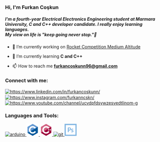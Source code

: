 ### Hi, I'm Furkan Coşkun</h1>
##### *I'm a fourth-year Electrical Electronics Engineering student at Marmara University, C and C++ developer candidate. I really enjoy learning languages. <br /> My view on life is "keep going never stop.":runner:*</h3>

- 🔭 I’m currently working on [Rocket Competition Medium Altitude](https://www.linkedin.com/in/aeronist-aerospace-34137619b/)

- 🌱 I’m currently learning **C and C++**

- 📫 How to reach me **furkancoskunn96@gmail.com**

<h3 align="left">Connect with me:</h3>
<p align="left">
<a href="https://www.linkedin.com/in/furkancoskunn/" target="blank"><img align="center" src="https://raw.githubusercontent.com/rahuldkjain/github-profile-readme-generator/master/src/images/icons/Social/linked-in-alt.svg" alt="https://www.linkedin.com/in/furkancoskunn/" height="30" width="40" /></a>
<a href="https://www.instagram.com/furkanncskn/" target="blank"><img align="center" src="https://raw.githubusercontent.com/rahuldkjain/github-profile-readme-generator/master/src/images/icons/Social/instagram.svg" alt="https://www.instagram.com/furkanncskn/" height="30" width="40" /></a>
<a href="https://www.youtube.com/channel/ucvdpfdsywzesvedtlinom-g" target="blank"><img align="center" src="https://raw.githubusercontent.com/rahuldkjain/github-profile-readme-generator/master/src/images/icons/Social/youtube.svg" alt="https://www.youtube.com/channel/ucvdpfdsywzesvedtlinom-g" height="30" width="40" /></a>
</p>

<h3 align="left">Languages and Tools:</h3>
<p align="left"> <a href="https://www.arduino.cc/" target="_blank"> <img src="https://cdn.worldvectorlogo.com/logos/arduino-1.svg" alt="arduino" width="40" height="40"/> </a> <a href="https://www.cprogramming.com/" target="_blank"> <img src="https://raw.githubusercontent.com/devicons/devicon/master/icons/c/c-original.svg" alt="c" width="40" height="40"/> </a> <a href="https://www.w3schools.com/cpp/" target="_blank"> <img src="https://raw.githubusercontent.com/devicons/devicon/master/icons/cplusplus/cplusplus-original.svg" alt="cplusplus" width="40" height="40"/> </a> <a href="https://git-scm.com/" target="_blank"> <img src="https://www.vectorlogo.zone/logos/git-scm/git-scm-icon.svg" alt="git" width="40" height="40"/> </a> <a href="https://www.photoshop.com/en" target="_blank"> <img src="https://raw.githubusercontent.com/devicons/devicon/master/icons/photoshop/photoshop-line.svg" alt="photoshop" width="40" height="40"/> </a> </p>
